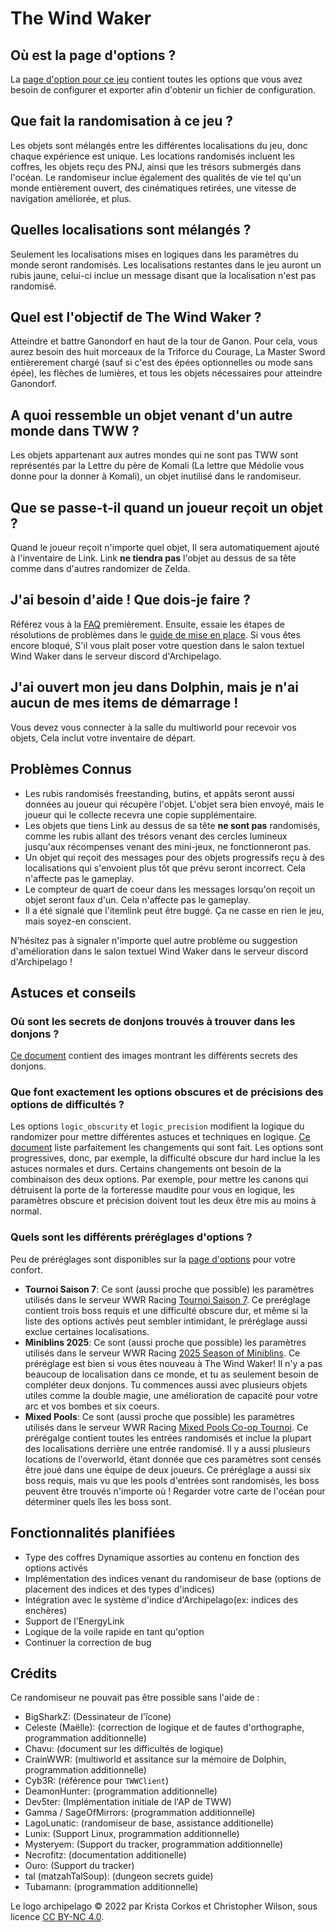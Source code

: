 # The Wind Waker

## Où est la page d'options ?

La [page d'option pour ce jeu](../player-options) contient toutes les options que vous avez besoin de configurer et exporter afin
d'obtenir un fichier de configuration.

## Que fait la randomisation à ce jeu ?

Les objets sont mélangés entre les différentes localisations du jeu, donc chaque expérience est unique. Les locations randomisés
incluent les coffres, les objets reçu des PNJ, ainsi que les trésors submergés dans l'océan. Le randomiseur inclue également des
qualités de vie tel qu'un monde entièrement ouvert, des cinématiques retirées, une vitesse de navigation améliorée, et plus.

## Quelles localisations sont mélangés ?

Seulement les localisations mises en logiques dans les paramètres du monde seront randomisés. Les localisations restantes dans le jeu auront un rubis jaune, 
celui-ci inclue un message disant que la localisation n'est pas randomisé.

## Quel est l'objectif de The Wind Waker ?

Atteindre et battre Ganondorf en haut de la tour de Ganon. Pour cela, vous aurez besoin des huit morceaux de la Triforce du Courage, La Master Sword entièrerement chargé 
(sauf si c'est des épées optionnelles ou mode sans épée), les flèches de lumières, et tous les objets nécessaires pour atteindre Ganondorf.

## A quoi ressemble un objet venant d'un autre monde dans TWW ?

Les objets appartenant aux autres mondes qui ne sont pas TWW sont représentés par la Lettre du père de Komali (La lettre que Médolie vous donne pour la donner à
Komali), un objet inutilisé dans le randomiseur.

## Que se passe-t-il quand un joueur reçoit un objet ?

Quand le joueur reçoit n'importe quel objet, Il sera automatiquement ajouté à l'inventaire de Link. Link **ne tiendra pas** l'objet
au dessus de sa tête comme dans d'autres randomizer de Zelda.

## J'ai besoin d'aide ! Que dois-je faire ?

Référez vous à la [FAQ](https://lagolunatic.github.io/wwrando/faq/) premièrement. Ensuite, essaie les étapes de résolutions de problèmes dans le 
[guide de mise en place](/tutorial/The%20Wind%20Waker/setup/en). Si vous êtes encore bloqué, S'il vous plait poser votre question dans le salon textuel Wind Waker dans le
serveur discord d'Archipelago.

## J'ai ouvert mon jeu dans Dolphin, mais je n'ai aucun de mes items de démarrage !

Vous devez vous connecter à la salle du multiworld pour recevoir vos objets, Cela inclut votre inventaire de départ.

## Problèmes Connus

- Les rubis randomisés freestanding, butins, et appâts seront aussi données au joueur qui récupère l'objet. L'objet sera bien envoyé, 
  mais le joueur qui le collecte recevra une copie supplémentaire.
- Les objets que tiens Link au dessus de sa tête **ne sont pas** randomisés, comme les rubis allant des trésors venant des cercles lumineux jusqu'aux 
  récompenses venant des mini-jeux, ne fonctionneront pas.
- Un objet qui reçoit des messages pour des objets progressifs reçu à des localisations qui s'envoient plus tôt que prévu seront incorrect. Cela
  n'affecte pas le gameplay.
- Le compteur de quart de coeur dans les messages lorsqu'on reçoit un objet seront faux d'un. Cela n'affecte pas le gameplay.
- Il a été signalé que l'itemlink peut être buggé. Ça ne casse en rien le jeu, mais soyez-en conscient.

N'hésitez pas à signaler n'importe quel autre problème ou suggestion d'amélioration dans le salon textuel Wind Waker dans le
serveur discord d'Archipelago !

## Astuces et conseils

### Où sont les secrets de donjons trouvés à trouver dans les donjons ?

[Ce document](https://docs.google.com/document/d/1LrjGr6W9970XEA-pzl8OhwnqMqTbQaxCX--M-kdsLos/edit?usp=sharing) contient des images montrant les différents secrets des donjons.

### Que font exactement les options obscures et de précisions des options de difficultés ?

Les options `logic_obscurity` et `logic_precision` modifient la logique du randomizer pour mettre différentes astuces et techniques
en logique.
[Ce document](https://docs.google.com/spreadsheets/d/14ToE1SvNr9yRRqU4GK2qxIsuDUs9Edegik3wUbLtzH8/edit?usp=sharing)
liste parfaitement les changements qui sont fait. Les options sont progressives, donc, par exemple, la difficulté obscure dur hard inclue la
les astuces normales et durs. Certains changements ont besoin de la combinaison des deux options. Par exemple, pour mettre les canons qui détruisent la porte de la forteresse maudite pour vous en logique,  les paramètres obscure et précision doivent tout les deux être mis au moins à normal.

### Quels sont les différents préréglages d'options ?

Peu de préréglages sont disponibles sur la [page d'options](../player-options) pour votre confort.

- **Tournoi Saison 7**: Ce sont (aussi proche que possible) les paramètres utilisés dans le serveur WWR Racing
  [Tournoi Saison 7](https://docs.google.com/document/d/1mJj7an-DvpYilwNt-DdlFOy1fz5_NMZaPZvHeIekplc).
  Ce preréglage contient trois boss requis et une difficulté obscure dur, et même si la liste des options activés peut sembler intimidant, 
  le préréglage aussi exclue certaines localisations.
- **Miniblins 2025**: Ce sont (aussi proche que possible) les paramètres utilisés dans le serveur WWR Racing
  [2025 Season of Miniblins](https://docs.google.com/document/d/19vT68eU6PepD2BD2ZjR9ikElfqs8pXfqQucZ-TcscV8). Ce
  préréglage est bien si vous êtes nouveau à The Wind Waker! Il n'y a pas beaucoup de localisation dans ce monde, et tu as seulement besoin de compléter deux donjons.
  Tu commences aussi avec plusieurs objets utiles comme la double magie, une amélioration de capacité pour votre arc et vos bombes et six coeurs.
- **Mixed Pools**: Ce sont (aussi proche que possible) les paramètres utilisés dans le serveur WWR Racing
  [Mixed Pools Co-op Tournoi](https://docs.google.com/document/d/1YGPTtEgP978TIi0PUAD792OtZbE2jBQpI8XCAy63qpg). Ce
  prérégalge contient toutes les entrées randomisés et inclue la plupart des localisations derrière une entrée randomisé. Il y a aussi plusieurs
  locations de l'overworld, étant donnée que ces paramètres sont censés être joué dans une équipe de deux joueurs. Ce préréglage a aussi six
  boss requis, mais vu que les pools d'entrées sont randomisés, les boss peuvent être trouvés n'importe où ! Regarder votre carte de l'océan pour
  déterminer quels îles les boss sont.

## Fonctionnalités planifiées

- Type des coffres Dynamique assorties au contenu en fonction des options activés
- Implémentation des indices venant du randomiseur de base (options de placement des indices et des types d'indices)
- Intégration avec le système d'indice d'Archipelago(ex: indices des enchères)
- Support de l'EnergyLink
- Logique de la voile rapide en tant qu'option
- Continuer la correction de bug

## Crédits

Ce randomiseur ne pouvait pas être possible sans l'aide de :

- BigSharkZ: (Dessinateur de l'îcone)
- Celeste (Maëlle): (correction de logique et de fautes d'orthographe, programmation additionnelle)
- Chavu: (document sur les difficultés de logique)
- CrainWWR: (multiworld et assitance sur la mémoire de Dolphin, programmation additionnelle)
- Cyb3R: (référence pour `TWWClient`)
- DeamonHunter: (programmation additionnelle)
- Dev5ter: (Implémentation initiale de l'AP de TWW)
- Gamma / SageOfMirrors: (programmation additionnelle)
- LagoLunatic: (randomiseur de base, assistance additionelle)
- Lunix: (Support Linux, programmation additionnelle)
- Mysteryem: (Support du tracker, programmation additionnelle)
- Necrofitz: (documentation additionelle)
- Ouro: (Support du tracker)
- tal (matzahTalSoup): (dungeon secrets guide)
- Tubamann: (programmation additionnelle)

Le logo archipelago © 2022 par Krista Corkos et Christopher Wilson, sous licence
[CC BY-NC 4.0](http://creativecommons.org/licenses/by-nc/4.0/).
